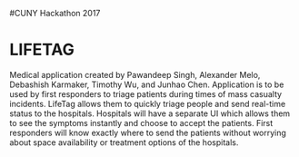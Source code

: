 #CUNY Hackathon 2017
# LIFETAG
Medical application created by Pawandeep Singh, Alexander Melo, Debashish Karmaker, Timothy Wu, and Junhao Chen.
Application is to be used by first responders to triage patients during times of mass casualty incidents.
LifeTag allows them to quickly triage people and send real-time status to the hospitals.
Hospitals will have a separate UI which allows them to see the symptoms instantly and choose to accept the patients.
First responders will know exactly where to send the patients without worrying about space availability or treatment options of the hospitals.
